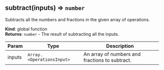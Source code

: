 <a name="subtract"></a>

## subtract(inputs) ⇒ <code>number</code>
Subtracts all the numbers and fractions in the given array of operations.

**Kind**: global function  
**Returns**: <code>number</code> - The result of subtracting all the inputs.  

| Param | Type | Description |
| --- | --- | --- |
| inputs | <code>Array.&lt;OperationsInput&gt;</code> | An array of numbers and fractions to subtract. |

